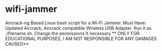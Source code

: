 # wifi-jammer
Aircrack-ng Based Linux bash script for a Wi-Fi Jammer.
Must Have:
          Updated Aircrack, Aircrack compatible Wireless USB Adapter.
          Run it as ./filename.sh.
          Change the permissions if necessary
          ** ONLY FOR EDUCATIONAL PURPOSES, I AM NOT RESPONSIBLE FOR ANY DAMAGES CAUSED**
